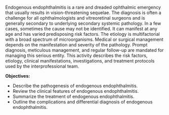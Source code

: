 Endogenous endophthalmitis is a rare and dreaded ophthalmic emergency that usually results in vision-threatening sequelae. The diagnosis is often a challenge for all ophthalmologists and vitreoretinal surgeons and is generally secondary to underlying secondary systemic pathology. In a few cases, sometimes the cause may not be identified. It can manifest at any age and has varied predisposing risk factors. The etiology is multifactorial with a broad spectrum of microorganisms. Medical or surgical management depends on the manifestation and severity of the pathology. Prompt diagnosis, meticulous management, and regular follow-up are mandated for managing this serious entity. This activity describes the risk factors, etiology, clinical manifestations, investigations, and treatment protocols used by the interprofessional team.

**Objectives:**
- Describe the pathogenesis of endogenous endophthalmitis.
- Review the clinical features of endogenous endophthalmitis.
- Summarize the treatment of endogenous endophthalmitis.
- Outline the complications and differential diagnosis of endogenous endophthalmitis.